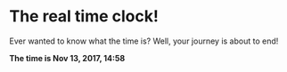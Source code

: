 # The real time clock!

Ever wanted to know what the time is? Well, your journey is about to end!

**The time is Nov 13, 2017, 14:58**